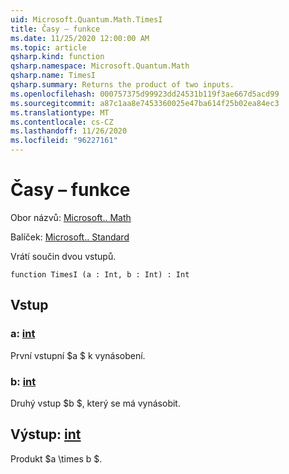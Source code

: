 ```yaml
---
uid: Microsoft.Quantum.Math.TimesI
title: Časy – funkce
ms.date: 11/25/2020 12:00:00 AM
ms.topic: article
qsharp.kind: function
qsharp.namespace: Microsoft.Quantum.Math
qsharp.name: TimesI
qsharp.summary: Returns the product of two inputs.
ms.openlocfilehash: 000757375d99923dd24531b119f3ae667d5acd99
ms.sourcegitcommit: a87c1aa8e7453360025e47ba614f25b02ea84ec3
ms.translationtype: MT
ms.contentlocale: cs-CZ
ms.lasthandoff: 11/26/2020
ms.locfileid: "96227161"
---
```

# <a name="timesi-function"></a>Časy – funkce

Obor názvů: [Microsoft.. Math](xref:Microsoft.Quantum.Math)

Balíček: [Microsoft.. Standard](https://nuget.org/packages/Microsoft.Quantum.Standard)


Vrátí součin dvou vstupů.

```qsharp
function TimesI (a : Int, b : Int) : Int
```


## <a name="input"></a>Vstup

### <a name="a--int"></a>a: [int](xref:microsoft.quantum.lang-ref.int)

První vstupní $a $ k vynásobení.


### <a name="b--int"></a>b: [int](xref:microsoft.quantum.lang-ref.int)

Druhý vstup $b $, který se má vynásobit.



## <a name="output--int"></a>Výstup: [int](xref:microsoft.quantum.lang-ref.int)

Produkt $a \times b $.